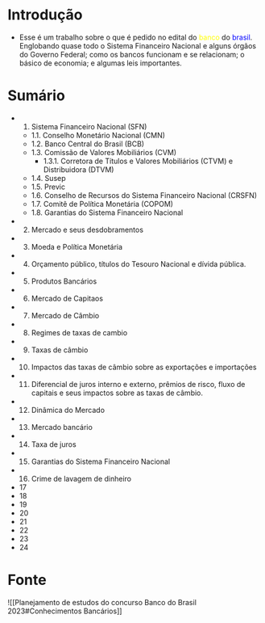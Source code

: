 # Introdução
- Esse é um trabalho sobre o que é pedido no edital do <span style="color: yellow;">banco</span> do <span style="color: blue;">brasil</span>. Englobando quase todo o Sistema Financeiro Nacional e alguns órgãos do Governo Federal; como os bancos funcionam e se relacionam; o básico de economia; e algumas leis importantes.

# Sumário
- 1. Sistema Financeiro Nacional (SFN)
	- 1.1. Conselho Monetário Nacional (CMN)
	- 1.2. Banco Central do Brasil (BCB)
	- 1.3. Comissão de Valores Mobiliários (CVM)
		- 1.3.1. Corretora de Títulos e Valores Mobiliários (CTVM) e Distribuidora (DTVM)
	- 1.4. Susep
	- 1.5. Previc
	- 1.6. Conselho de Recursos do Sistema Financeiro Nacional (CRSFN)
	- 1.7. Comitê de Política Monetária (COPOM)
	- 1.8. Garantias do Sistema Financeiro Nacional
- 2. Mercado e seus desdobramentos
- 3. Moeda e Política Monetária
- 4. Orçamento público, títulos do Tesouro Nacional e dívida pública.
- 5. Produtos Bancários
- 6. Mercado de Capitaos
- 7. Mercado de Câmbio
- 8. Regimes de taxas de cambio
- 9. Taxas de câmbio
- 10. Impactos das taxas de câmbio sobre as exportações e importações
- 11. Diferencial de juros interno e externo, prêmios de risco, fluxo de capitais e seus impactos sobre as taxas de câmbio.
- 12. Dinâmica do Mercado
- 13. Mercado bancário
- 14. Taxa de juros
- 15. Garantias do Sistema Financeiro Nacional
- 16. Crime de lavagem de dinheiro
- 17
- 18
- 19
- 20
- 21
- 22
- 23
- 24

# Fonte
![[Planejamento de estudos do concurso Banco do Brasil 2023#Conhecimentos Bancários]]